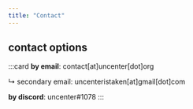 ```yaml
---
title: "Contact"
---
```


## contact options
:::card
**by email**: contact[at]uncenter[dot]org

↳ secondary email: uncenteristaken[at]gmail[dot]com

**by discord**: uncenter#1078
:::